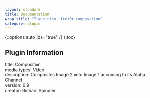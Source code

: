 ```yaml
---
layout: standard
title: Documentation
wrap_title: "Transition: frei0r.composition"
category: plugin
---
```

{::options auto_ids="true" /}
{:toc}

## Plugin Information

title: Composition  
media types:
Video  
description: Composites Image 2 onto Image 1 according to its Alpha Channel  
version: 0.9  
creator: Richard Spindler  
